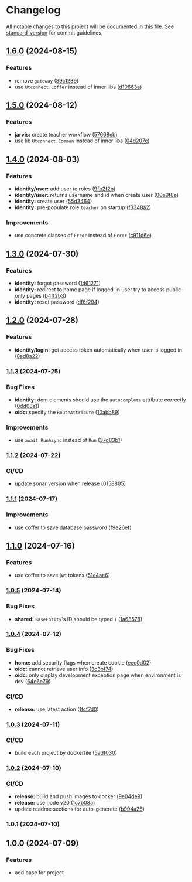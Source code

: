 # Changelog

All notable changes to this project will be documented in this file. See [standard-version](https://github.com/conventional-changelog/standard-version) for commit guidelines.

## [1.6.0](https://github.com/Utconnect/utconnect-dotnet/compare/v1.5.0...v1.6.0) (2024-08-15)


### Features

* remove `gateway` ([89c1239](https://github.com/Utconnect/utconnect-dotnet/commit/89c12390b174d03405b4f85b820daacc4d57a729))
* use `Utconnect.Coffer` instead of inner libs ([d10663a](https://github.com/Utconnect/utconnect-dotnet/commit/d10663af90140850f23cdff764e5015a770f5838))

## [1.5.0](https://github.com/Utconnect/utconnect-dotnet/compare/v1.4.0...v1.5.0) (2024-08-12)


### Features

* **jarvis:** create teacher workflow ([57608eb](https://github.com/Utconnect/utconnect-dotnet/commit/57608eba1113055de766bb4ef7bb8737b79d77cd))
* use lib `Utconnect.Common` instead of inner libs ([04d207e](https://github.com/Utconnect/utconnect-dotnet/commit/04d207eea38da7c546ae8f8686ab0bd22e5168c4))

## [1.4.0](https://github.com/Utconnect/utconnect-dotnet/compare/v1.3.0...v1.4.0) (2024-08-03)


### Features

* **identity/user:** add user to roles ([9fb2f2b](https://github.com/Utconnect/utconnect-dotnet/commit/9fb2f2b202dac80c0f2ea322c30a22b3504ba5c7))
* **identity/user:** returns username and id when create user ([00e9f8e](https://github.com/Utconnect/utconnect-dotnet/commit/00e9f8e41b5a0cd495f3ff58fbed2b80bc2e7d1a))
* **identity:** create user ([55d3464](https://github.com/Utconnect/utconnect-dotnet/commit/55d34642a609801d9d7a012434792db8079aaa12))
* **identity:** pre-populate role `teacher` on startup ([f3348a2](https://github.com/Utconnect/utconnect-dotnet/commit/f3348a2cf47bdb79cf92b3a6ffc4a662d28fb871))


### Improvements

* use concrete classes of `Error` instead of `Error` ([c911d6e](https://github.com/Utconnect/utconnect-dotnet/commit/c911d6e881d16f83f34908fd22af94850c6ed908))

## [1.3.0](https://github.com/Utconnect/utconnect-dotnet/compare/v1.2.0...v1.3.0) (2024-07-30)


### Features

* **identity:** forgot password ([1d61271](https://github.com/Utconnect/utconnect-dotnet/commit/1d61271e39cbd40376662b4c83072c775575feb9))
* **identity:** redirect to home page if logged-in user try to access public-only pages ([b4ff2b3](https://github.com/Utconnect/utconnect-dotnet/commit/b4ff2b33b6fad58f1035849766a0e9bde85e2966))
* **identity:** reset password ([df6f294](https://github.com/Utconnect/utconnect-dotnet/commit/df6f2948a7521016919d2cd3385fc8918c07587e))

## [1.2.0](https://github.com/Utconnect/utconnect-dotnet/compare/v1.1.3...v1.2.0) (2024-07-28)


### Features

* **identity/login:** get access token automatically when user is logged in ([8ad8a22](https://github.com/Utconnect/utconnect-dotnet/commit/8ad8a222bf3a14b3bba12b27d2a04e07dc33c2f0))

### [1.1.3](https://github.com/Utconnect/utconnect-dotnet/compare/v1.1.2...v1.1.3) (2024-07-25)


### Bug Fixes

* **identity:** dom elements should use the `autocomplete` attribute correctly ([0dd03a1](https://github.com/Utconnect/utconnect-dotnet/commit/0dd03a130bdbc28d5551d7b0b1a529cc6f3b7b33))
* **oidc:** specify the `RouteAttribute` ([10abb89](https://github.com/Utconnect/utconnect-dotnet/commit/10abb89913ff75e990c0460f2ca8cb3ac44e3f92))


### Improvements

* use `await RunAsync` instead of `Run` ([37d83b1](https://github.com/Utconnect/utconnect-dotnet/commit/37d83b104d0cab66d62ce3f81b2f9c12b7318522))

### [1.1.2](https://github.com/Utconnect/utconnect-dotnet/compare/v1.1.1...v1.1.2) (2024-07-22)


### CI/CD

* update sonar version when release ([0158805](https://github.com/Utconnect/utconnect-dotnet/commit/015880579f60222aae43a7c78c63bf63cbaeab42))

### [1.1.1](https://github.com/Utconnect/utconnect-dotnet/compare/v1.1.0...v1.1.1) (2024-07-17)


### Improvements

* use coffer to save database password ([f9e26ef](https://github.com/Utconnect/utconnect-dotnet/commit/f9e26efe9e28fced409159004abeb8454a2adb1e))

## [1.1.0](https://github.com/Utconnect/utconnect-dotnet/compare/v1.0.5...v1.1.0) (2024-07-16)


### Features

* use coffer to save jwt tokens ([51e4ae6](https://github.com/Utconnect/utconnect-dotnet/commit/51e4ae63b50cabdeb2de0a087abed3fe1f337285))

### [1.0.5](https://github.com/Utconnect/utconnect-dotnet/compare/v1.0.4...v1.0.5) (2024-07-14)


### Bug Fixes

* **shared:** `BaseEntity`'s ID should be typed `T` ([1a68578](https://github.com/Utconnect/utconnect-dotnet/commit/1a68578f2363e293cf7937aa6b2ad76da45b79b9))

### [1.0.4](https://github.com/Utconnect/utconnect-dotnet/compare/v1.0.3...v1.0.4) (2024-07-12)


### Bug Fixes

* **home:** add security flags when create cookie ([eec0d02](https://github.com/Utconnect/utconnect-dotnet/commit/eec0d02a7580bfbbf0151ad8e559f7c165d34bfd))
* **oidc:** cannot retrieve user info ([3c3bf74](https://github.com/Utconnect/utconnect-dotnet/commit/3c3bf747fbf51cada3a18fd07dbf693d85d02fc5))
* **oidc:** only display development exception page when environment is dev ([64e6e79](https://github.com/Utconnect/utconnect-dotnet/commit/64e6e79dd88152b517fb836f94cb0379e3ba02b5))


### CI/CD

* **release:** use latest action ([1fcf7d0](https://github.com/Utconnect/utconnect-dotnet/commit/1fcf7d006541e762f2dbe88571a8894e9caa9612))

### [1.0.3](https://github.com/Utconnect/utconnect-dotnet/compare/v1.0.2...v1.0.3) (2024-07-11)


### CI/CD

* build each project by dockerfile ([5adf030](https://github.com/Utconnect/utconnect-dotnet/commit/5adf030549ab4ba23c825eb86905a18b7f868b45))

### [1.0.2](https://github.com/Utconnect/utconnect-dotnet/compare/v1.0.1...v1.0.2) (2024-07-10)


### CI/CD

* **release:** build and push images to docker ([9e04de9](https://github.com/Utconnect/utconnect-dotnet/commit/9e04de9670ae3f769fc2f145d2af0f4f14326862))
* **release:** use node v20 ([1c7b08a](https://github.com/Utconnect/utconnect-dotnet/commit/1c7b08a0ef42500fba23b28594245744636052c9))
* update readme sections for auto-generate ([b994a26](https://github.com/Utconnect/utconnect-dotnet/commit/b994a26b3455e0801422b471c691f3cd0929d7e2))

### 1.0.1 (2024-07-10)

## 1.0.0 (2024-07-09)


### Features

* add base for project
